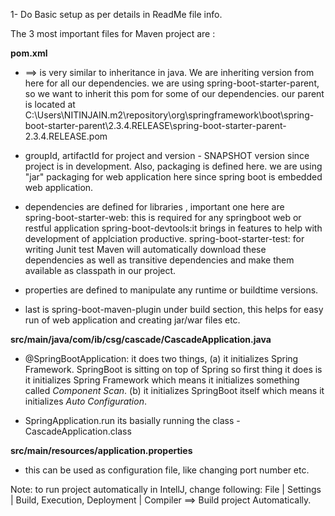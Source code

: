 
1- Do Basic setup as per details in ReadMe file info. 

The 3 most important files for Maven project are : 

**pom.xml**
- <parent> ==> 
   <parent> is very similar to inheritance in java. We are inheriting version from here for all our dependencies. 
   we are using spring-boot-starter-parent, so we want to inherit this pom for some of our dependencies. 
our parent is located at C:\Users\NITINJAIN\.m2\repository\org\springframework\boot\spring-boot-starter-parent\2.3.4.RELEASE\spring-boot-starter-parent-2.3.4.RELEASE.pom

- groupId, artifactId for project and version - SNAPSHOT version since project is in development. Also, packaging is defined here. we are using "jar" packaging for web application here since spring boot is embedded web application.

- dependencies are defined for libraries , important one here are  
   spring-boot-starter-web: this is required for any springboot web or restful application
   spring-boot-devtools:it brings in features to help with development of applciation productive. 
   spring-boot-starter-test: for writing Junit test
Maven will automatically download these dependencies as well as transitive dependencies and make them available as classpath in our project.    

- properties are defined to manipulate any runtime or buildtime versions. 
- last is spring-boot-maven-plugin under build section, this helps for easy run of web application and creating jar/war files etc. 

**src/main/java/com/ib/csg/cascade/CascadeApplication.java**
- @SpringBootApplication: it does two things, (a) it initializes Spring Framework. 
  SpringBoot is sitting on top of Spring so first thing it does is it initializes Spring Framework which means it initializes something called _Component Scan_. 
  (b) it initializes SpringBoot itself which means it initializes _Auto Configuration_. 
  
-  SpringApplication.run
   its basially running the class - CascadeApplication.class

**src/main/resources/application.properties**
- this can be used as configuration file, like changing port number etc. 

Note: 
to run project automatically in IntellJ, change following:
File | Settings | Build, Execution, Deployment | Compiler ==> Build project Automatically. 
